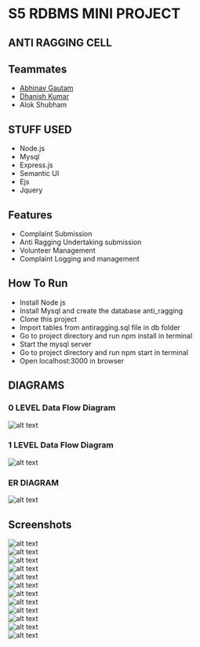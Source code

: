 # S5 RDBMS MINI PROJECT
## ANTI RAGGING CELL

## Teammates
* [Abhinav Gautam](https://github.com/Gotham13121997)
* [Dhanish Kumar](https://github.com/imdhanish)
* Alok Shubham

## STUFF USED
* Node.js
* Mysql
* Express.js
* Semantic UI
* Ejs
* Jquery

## Features
* Complaint Submission
* Anti Ragging Undertaking submission
* Volunteer Management
* Complaint Logging and management

## How To Run
* Install Node js
* Install Mysql and create the database anti_ragging
* Clone this project
* Import tables from antiragging.sql file in db folder
* Go to project directory and run npm install in terminal
* Start the mysql server
* Go to project directory and run npm start in terminal
* Open localhost:3000 in browser

## DIAGRAMS
### 0 LEVEL Data Flow Diagram
![alt text](https://github.com/Gotham13121997/RDBMS-Mini-Project-Anti-Ragging-Cell/blob/master/diagrams/dfd0.jpg)  
### 1 LEVEL Data Flow Diagram
![alt text](https://github.com/Gotham13121997/RDBMS-Mini-Project-Anti-Ragging-Cell/blob/master/diagrams/dfd1.jpg)  
### ER DIAGRAM
![alt text](https://github.com/Gotham13121997/RDBMS-Mini-Project-Anti-Ragging-Cell/blob/master/diagrams/er_diagram.jpg)  

## Screenshots
![alt text](https://github.com/Gotham13121997/RDBMS-Mini-Project-Anti-Ragging-Cell/blob/master/screenshots/1.png)  
![alt text](https://github.com/Gotham13121997/RDBMS-Mini-Project-Anti-Ragging-Cell/blob/master/screenshots/2.png)  
![alt text](https://github.com/Gotham13121997/RDBMS-Mini-Project-Anti-Ragging-Cell/blob/master/screenshots/3.png)  
![alt text](https://github.com/Gotham13121997/RDBMS-Mini-Project-Anti-Ragging-Cell/blob/master/screenshots/4.png)  
![alt text](https://github.com/Gotham13121997/RDBMS-Mini-Project-Anti-Ragging-Cell/blob/master/screenshots/5.png)  
![alt text](https://github.com/Gotham13121997/RDBMS-Mini-Project-Anti-Ragging-Cell/blob/master/screenshots/6.png)  
![alt text](https://github.com/Gotham13121997/RDBMS-Mini-Project-Anti-Ragging-Cell/blob/master/screenshots/7.png)  
![alt text](https://github.com/Gotham13121997/RDBMS-Mini-Project-Anti-Ragging-Cell/blob/master/screenshots/8.png)  
![alt text](https://github.com/Gotham13121997/RDBMS-Mini-Project-Anti-Ragging-Cell/blob/master/screenshots/9.png)  
![alt text](https://github.com/Gotham13121997/RDBMS-Mini-Project-Anti-Ragging-Cell/blob/master/screenshots/10.png)  
![alt text](https://github.com/Gotham13121997/RDBMS-Mini-Project-Anti-Ragging-Cell/blob/master/screenshots/11.png)  
![alt text](https://github.com/Gotham13121997/RDBMS-Mini-Project-Anti-Ragging-Cell/blob/master/screenshots/12.png)  
